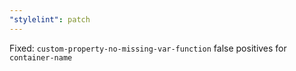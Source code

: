```yaml
---
"stylelint": patch
---
```


Fixed: `custom-property-no-missing-var-function` false positives for `container-name`

